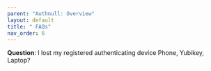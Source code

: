 ```yaml
---
parent: "Authnull: Overview"
layout: default
title: " FAQs"
nav_order: 6
---
```



**Question**: I lost my registered authenticating device Phone, Yubikey, Laptop?
